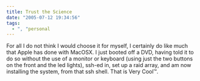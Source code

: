 ```yaml
---
title: Trust the Science
date: "2005-07-12 19:34:56"
tags:
  - ", "personal
---
```

<p>For all I do not think I would choose it for myself, I certainly do like much that Apple has done with MacOSX.  I just booted off a DVD, having told it to do so without the use of a monitor or keyboard (using just the two buttons on the front and the led lights), ssh-ed in, set up a raid array, and am now installing the system, from that ssh shell.  That is Very Cool&#x2122;.</p>


